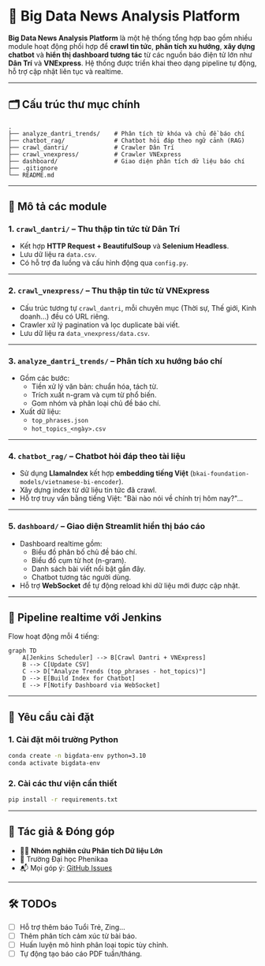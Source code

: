 # 🧠 Big Data News Analysis Platform

**Big Data News Analysis Platform** là một hệ thống tổng hợp bao gồm nhiều module hoạt động phối hợp để **crawl tin tức**, **phân tích xu hướng**, **xây dựng chatbot** và **hiển thị dashboard tương tác** từ các nguồn báo điện tử lớn như **Dân Trí** và **VNExpress**. Hệ thống được triển khai theo dạng pipeline tự động, hỗ trợ cập nhật liên tục và realtime.

---

## 🗂️ Cấu trúc thư mục chính

```
.
├── analyze_dantri_trends/    # Phân tích từ khóa và chủ đề báo chí
├── chatbot_rag/              # Chatbot hỏi đáp theo ngữ cảnh (RAG)
├── crawl_dantri/             # Crawler Dân Trí
├── crawl_vnexpress/          # Crawler VNExpress
├── dashboard/                # Giao diện phân tích dữ liệu báo chí
├── .gitignore
└── README.md
```

---

## 🧩 Mô tả các module

### 1. `crawl_dantri/` – Thu thập tin tức từ Dân Trí

- Kết hợp **HTTP Request + BeautifulSoup** và **Selenium Headless**.
- Lưu dữ liệu ra `data.csv`.
- Có hỗ trợ đa luồng và cấu hình động qua `config.py`.

---

### 2. `crawl_vnexpress/` – Thu thập tin tức từ VNExpress

- Cấu trúc tương tự `crawl_dantri`, mỗi chuyên mục (Thời sự, Thế giới, Kinh doanh...) đều có URL riêng.
- Crawler xử lý pagination và lọc duplicate bài viết.
- Lưu dữ liệu ra `data_vnexpress/data.csv`.

---

### 3. `analyze_dantri_trends/` – Phân tích xu hướng báo chí

- Gồm các bước:
  - Tiền xử lý văn bản: chuẩn hóa, tách từ.
  - Trích xuất n-gram và cụm từ phổ biến.
  - Gom nhóm và phân loại chủ đề báo chí.
- Xuất dữ liệu:
  - `top_phrases.json`
  - `hot_topics_<ngày>.csv`

---

### 4. `chatbot_rag/` – Chatbot hỏi đáp theo tài liệu

- Sử dụng **LlamaIndex** kết hợp **embedding tiếng Việt** (`bkai-foundation-models/vietnamese-bi-encoder`).
- Xây dựng index từ dữ liệu tin tức đã crawl.
- Hỗ trợ truy vấn bằng tiếng Việt: "Bài nào nói về chính trị hôm nay?"...

---

### 5. `dashboard/` – Giao diện Streamlit hiển thị báo cáo

- Dashboard realtime gồm:
  - Biểu đồ phân bố chủ đề báo chí.
  - Biểu đồ cụm từ hot (n-gram).
  - Danh sách bài viết nổi bật gần đây.
  - Chatbot tương tác người dùng.
- Hỗ trợ **WebSocket** để tự động reload khi dữ liệu mới được cập nhật.

---

## 🔄 Pipeline realtime với Jenkins

Flow hoạt động mỗi 4 tiếng:

```mermaid
graph TD
    A[Jenkins Scheduler] --> B[Crawl Dantri + VNExpress]
    B --> C[Update CSV]
    C --> D["Analyze Trends (top_phrases - hot_topics)"]
    D --> E[Build Index for Chatbot]
    E --> F[Notify Dashboard via WebSocket]
```


---

## 🧪 Yêu cầu cài đặt

### 1. Cài đặt môi trường Python
```bash
conda create -n bigdata-env python=3.10
conda activate bigdata-env
```

### 2. Cài các thư viện cần thiết
```bash
pip install -r requirements.txt
```

---

## 📌 Tác giả & Đóng góp

- 👨‍💻 **Nhóm nghiên cứu Phân tích Dữ liệu Lớn**
- 🏫 Trường Đại học Phenikaa
- 📬 Mọi góp ý: [GitHub Issues](https://github.com/)

---

## 🛠️ TODOs

- [ ] Hỗ trợ thêm báo Tuổi Trẻ, Zing...
- [ ] Thêm phân tích cảm xúc từ bài báo.
- [ ] Huấn luyện mô hình phân loại topic tùy chỉnh.
- [ ] Tự động tạo báo cáo PDF tuần/tháng.
